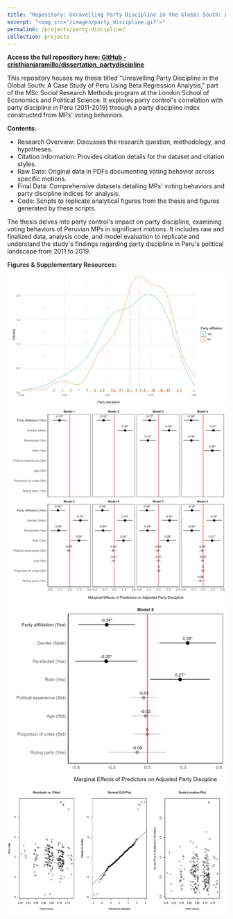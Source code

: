 ```yaml
---
title: "Repository: Unravelling Party Discipline in the Global South: A Case Study of Peru Using Beta Regression Analysis"
excerpt: "<img src='/images/party_discipline.gif'>"
permalink: /projects/party-discipline/
collection: projects
---
```


**Access the full repository here: [GitHub - cristhianjaramillo/dissertation_partydiscipline](https://github.com/cristhianjaramillo/dissertation_partydiscipline)**

This repository houses my thesis titled "Unravelling Party Discipline in the Global South: A Case Study of Peru Using Beta Regression Analysis," part of the MSc Social Research Methods program at the London School of Economics and Political Science. It explores party control's correlation with party discipline in Peru (2011-2019) through a party discipline index constructed from MPs' voting behaviors.

**Contents:**

-   Research Overview: Discusses the research question, methodology, and hypotheses.
-   Citation Information: Provides citation details for the dataset and citation styles.
-   Raw Data: Original data in PDFs documenting voting behavior across specific motions.
-   Final Data: Comprehensive datasets detailing MPs' voting behaviors and party discipline indices for analysis.
-   Code: Scripts to replicate analytical figures from the thesis and figures generated by these scripts.

The thesis delves into party control's impact on party discipline, examining voting behaviors of Peruvian MPs in significant motions. It includes raw and finalized data, analysis code, and model evaluation to replicate and understand the study's findings regarding party discipline in Peru's political landscape from 2011 to 2019.

**<span style='color:#333333'>Figures & Supplementary Resources:</span>**

<img src="/images/density_plot.jpg"/>

<img src="/images/model_full.jpg"/>

<img src="/images/model8.jpg"/>

<img src="/images/evaluation.jpg"/>
